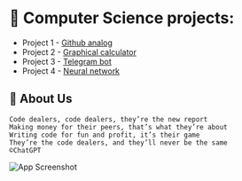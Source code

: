 # 🩻 Computer Science projects:
- Project 1 - [Github analog](https://github.com)
- Project 2 - [Graphical calculator](https://github.com/Akselevich/code_dealers/tree/main/code_dealers/02_calc)
- Project 3 - [Telegram bot](https://github.com/Akselevich/code_dealers/tree/main/code_dealers/03_tgbot)
- Project 4 - [Neural network](https://github.com/Akselevich/code_dealers/tree/main/code_dealers/04_neural_network)


## 🚀 About Us
    Code dealers, code dealers, they’re the new report  
    Making money for their peers, that’s what they’re about  
    Writing code for fun and profit, it’s their game  
    They’re the code dealers, and they’ll never be the same  
    ©ChatGPT
   ![App Screenshot](https://th.bing.com/th/id/R.945e360a4c97ebe4bdc73a0aba13bda1?rik=zv7DubQWeOFtug&riu=http%3a%2f%2fmedia3.giphy.com%2fmedia%2fd9QiBcfzg64Io%2fgiphy.gif&ehk=uRW6TndR4i6lV1TsiXpX02u0SrJ5EIMWhU4vAewvphE%3d&risl=&pid=ImgRaw&r=0)
